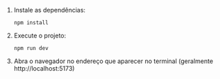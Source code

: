 1. Instale as dependências:
   ```
   npm install
   ```
2. Execute o projeto:
   ```
   npm run dev
   ```
3. Abra o navegador no endereço que aparecer no terminal (geralmente http://localhost:5173)